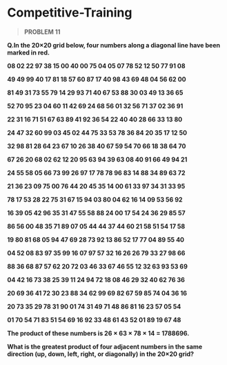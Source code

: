 # Competitive-Training
> **PROBLEM 11**

**Q.In the 20×20 grid below, four numbers along a diagonal line have been marked in red.**

**08 02 22 97 38 15 00 40 00 75 04 05 07 78 52 12 50 77 91 08**

**49 49 99 40 17 81 18 57 60 87 17 40 98 43 69 48 04 56 62 00**

**81 49 31 73 55 79 14 29 93 71 40 67 53 88 30 03 49 13 36 65**

**52 70 95 23 04 60 11 42 69 24 68 56 01 32 56 71 37 02 36 91**

**22 31 16 71 51 67 63 89 41 92 36 54 22 40 40 28 66 33 13 80**

**24 47 32 60 99 03 45 02 44 75 33 53 78 36 84 20 35 17 12 50**

**32 98 81 28 64 23 67 10 26 38 40 67 59 54 70 66 18 38 64 70**

**67 26 20 68 02 62 12 20 95 63 94 39 63 08 40 91 66 49 94 21**

**24 55 58 05 66 73 99 26 97 17 78 78 96 83 14 88 34 89 63 72**

**21 36 23 09 75 00 76 44 20 45 35 14 00 61 33 97 34 31 33 95**

**78 17 53 28 22 75 31 67 15 94 03 80 04 62 16 14 09 53 56 92**

**16 39 05 42 96 35 31 47 55 58 88 24 00 17 54 24 36 29 85 57**

**86 56 00 48 35 71 89 07 05 44 44 37 44 60 21 58 51 54 17 58**

**19 80 81 68 05 94 47 69 28 73 92 13 86 52 17 77 04 89 55 40**

**04 52 08 83 97 35 99 16 07 97 57 32 16 26 26 79 33 27 98 66**

**88 36 68 87 57 62 20 72 03 46 33 67 46 55 12 32 63 93 53 69**

**04 42 16 73 38 25 39 11 24 94 72 18 08 46 29 32 40 62 76 36**

**20 69 36 41 72 30 23 88 34 62 99 69 82 67 59 85 74 04 36 16**

**20 73 35 29 78 31 90 01 74 31 49 71 48 86 81 16 23 57 05 54**

**01 70 54 71 83 51 54 69 16 92 33 48 61 43 52 01 89 19 67 48**

**The product of these numbers is 26 × 63 × 78 × 14 = 1788696.**

**What is the greatest product of four adjacent numbers in the same direction (up, down, left, right, or diagonally) in the 20×20 grid?**
